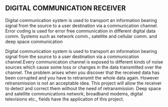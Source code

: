 ## DIGITAL COMMUNICATION RECEIVER

<p>Digital communication
system is used to transport an information bearing signal from the source to a user
destination via a communication channel. Error coding is used for error free
communication in different digital data comm. Systems such as network comm.,
satellite and cellular comm. and deep space communication</p>
<p>Digital communication system is used to transport an information bearing
signal from the source to a user destination via a communication channel.Every
communication channel is exposed to different kinds of noise sources which cause some
loss or changes in the data transmitted over the channel. The problem arises when you
discover that the received data has been corrupted and you have to retransmit the whole
data again. However retransmission is not an acceptable idea. This project will allow the
receiver to detect and correct them without the need of retransmission. Deep space and
satellite communications network, broadband modems, digital televisions etc., fields have
the application of this project.</p>

<img src=""/>
